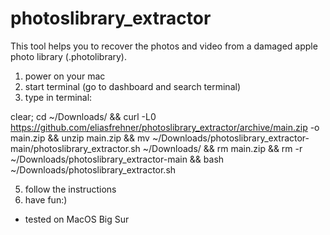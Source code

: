# photoslibrary_extractor
This tool helps you to recover the photos and video from a damaged apple photo library (.photolibrary).


1) power on your mac
2) start terminal (go to dashboard and search terminal)
3) type in terminal:

clear; cd ~/Downloads/ && curl -L0 https://github.com/eliasfrehner/photoslibrary_extractor/archive/main.zip -o main.zip && unzip main.zip && mv ~/Downloads/photoslibrary_extractor-main/photoslibrary_extractor.sh ~/Downloads/ && rm main.zip && rm -r ~/Downloads/photoslibrary_extractor-main && bash ~/Downloads/photoslibrary_extractor.sh

5) follow the instructions
6) have fun:)


- tested on MacOS Big Sur
